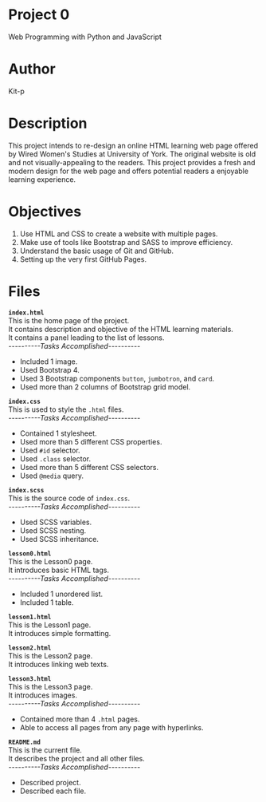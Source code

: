 # Project 0

Web Programming with Python and JavaScript

# Author
Kit-p

# Description

This project intends to re-design an online HTML learning web page offered by Wired Women's Studies at University of York. The original website is old and not visually-appealing to the readers. This project provides a fresh and modern design for the web page and offers potential readers a enjoyable learning experience.

# Objectives

1. Use HTML and CSS to create a website with multiple pages.  
2. Make use of tools like Bootstrap and SASS to improve efficiency.  
3. Understand the basic usage of Git and GitHub.  
4. Setting up the very first GitHub Pages.

# Files

**`index.html`**  
This is the home page of the project.  
It contains description and objective of the HTML learning materials.  
It contains a panel leading to the list of lessons.  
*----------Tasks Accomplished----------*  
- Included 1 image.  
- Used Bootstrap 4.  
- Used 3 Bootstrap components `button`, `jumbotron`, and `card`.  
- Used more than 2 columns of Bootstrap grid model.  

**`index.css`**  
This is used to style the `.html` files.  
*----------Tasks Accomplished----------*  
- Contained 1 stylesheet.  
- Used more than 5 different CSS properties.  
- Used `#id` selector.  
- Used `.class` selector.  
- Used more than 5 different CSS selectors.  
- Used `@media` query.  

**`index.scss`**  
This is the source code of `index.css`.  
*----------Tasks Accomplished----------*  
- Used SCSS variables.  
- Used SCSS nesting.  
- Used SCSS inheritance.  

**`lesson0.html`**  
This is the Lesson0 page.  
It introduces basic HTML tags.  
*----------Tasks Accomplished----------*  
- Included 1 unordered list.  
- Included 1 table.  

**`lesson1.html`**  
This is the Lesson1 page.  
It introduces simple formatting.  

**`lesson2.html`**  
This is the Lesson2 page.  
It introduces linking web texts.  

**`lesson3.html`**  
This is the Lesson3 page.  
It introduces images.  
*----------Tasks Accomplished----------*  
- Contained more than 4 `.html` pages.  
- Able to access all pages from any page with hyperlinks.  

**`README.md`**  
This is the current file.  
It describes the project and all other files.  
*----------Tasks Accomplished----------*  
- Described project.  
- Described each file.  